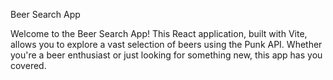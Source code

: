 Beer Search App

Welcome to the Beer Search App! This React application, built with Vite, allows you to explore a vast selection of beers using the Punk API. Whether you're a beer enthusiast or just looking for something new, this app has you covered.
